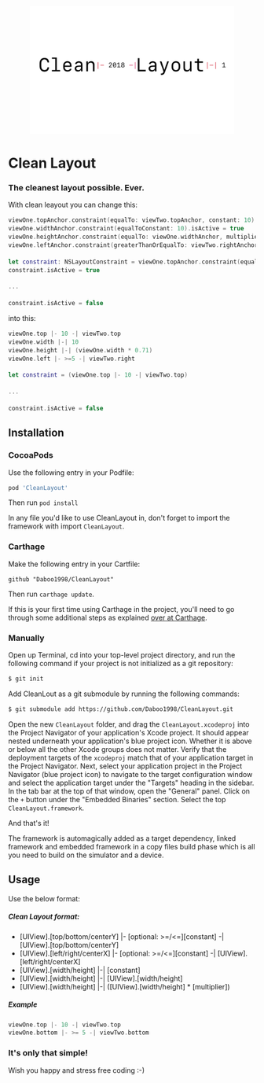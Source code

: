 <p align="center">
<img height="260" src="web/CleanLayout_Logo.png" />
</p>

# Clean Layout
### The cleanest layout possible. Ever.

With clean leayout you can change this:

```swift
viewOne.topAnchor.constraint(equalTo: viewTwo.topAnchor, constant: 10).isActive = true
viewOne.widthAnchor.constraint(equalToConstant: 10).isActive = true
viewOne.heightAnchor.constraint(equalTo: viewOne.widthAnchor, multiplier: 0.71).isActive = true
viewOne.leftAnchor.constraint(greaterThanOrEqualTo: viewTwo.rightAnchor, constant: 5).isActive = true

let constraint: NSLayoutConstraint = viewOne.topAnchor.constraint(equalTo: viewTwo.topAnchor, constant: 10)
constraint.isActive = true

...

constraint.isActive = false
```

into this:

```swift
viewOne.top |- 10 -| viewTwo.top
viewOne.width |-| 10
viewOne.height |-| (viewOne.width * 0.71)
viewOne.left |- >=5 -| viewTwo.right

let constraint = (viewOne.top |- 10 -| viewTwo.top)

...

constraint.isActive = false

```
## Installation

### CocoaPods

Use the following entry in your Podfile:

```rb
pod 'CleanLayout'
```

Then run `pod install`

In any file you'd like to use CleanLayout in, don't forget to import the framework with import `CleanLayout`.

### Carthage

Make the following entry in your Cartfile:

```
github "Daboo1998/CleanLayout"
```

Then run `carthage update`.

If this is your first time using Carthage in the project, you'll need to go through some additional steps as explained [over at Carthage](https://github.com/Carthage/Carthage#adding-frameworks-to-an-application).

### Manually

Open up Terminal, cd into your top-level project directory, and run the following command if your project is not initialized as a git repository:

```bash
$ git init
```

Add CleanLout as a git submodule by running the following commands:

```bash
$ git submodule add https://github.com/Daboo1998/CleanLayout.git
```

Open the new `CleanLayout` folder, and drag the `CleanLayout.xcodeproj` into the Project Navigator of your application's Xcode project.
It should appear nested underneath your application's blue project icon. Whether it is above or below all the other Xcode groups does not matter.
Verify that the deployment targets of the `xcodeproj` match that of your application target in the Project Navigator.
Next, select your application project in the Project Navigator (blue project icon) to navigate to the target configuration window and select the application target under the "Targets" heading in the sidebar.
In the tab bar at the top of that window, open the "General" panel.
Click on the `+` button under the "Embedded Binaries" section.
Select the top `CleanLayout.framework`.

And that's it!

The framework is automagically added as a target dependency, linked framework and embedded framework in a copy files build phase which is all you need to build on the simulator and a device.

## Usage

Use the below format:

##### Clean Layout format:
* [UIView].[top/bottom/centerY] |- [optional: >=/<=][constant] -| [UIView].[top/bottom/centerY]
* [UIView].[left/right/centerX] |- [optional: >=/<=][constant] -| [UIView].[left/right/centerX]
* [UIView].[width/height] |-| [constant]
* [UIView].[width/height] |-| [UIView].[width/height]
* [UIView].[width/height] |-| ([UIView].[width/height] * [multiplier])

##### Example
```swift
viewOne.top |- 10 -| viewTwo.top
viewOne.bottom |- >= 5 -| viewTwo.bottom
```

### It's only that simple! 
Wish you happy and stress free coding :-)
